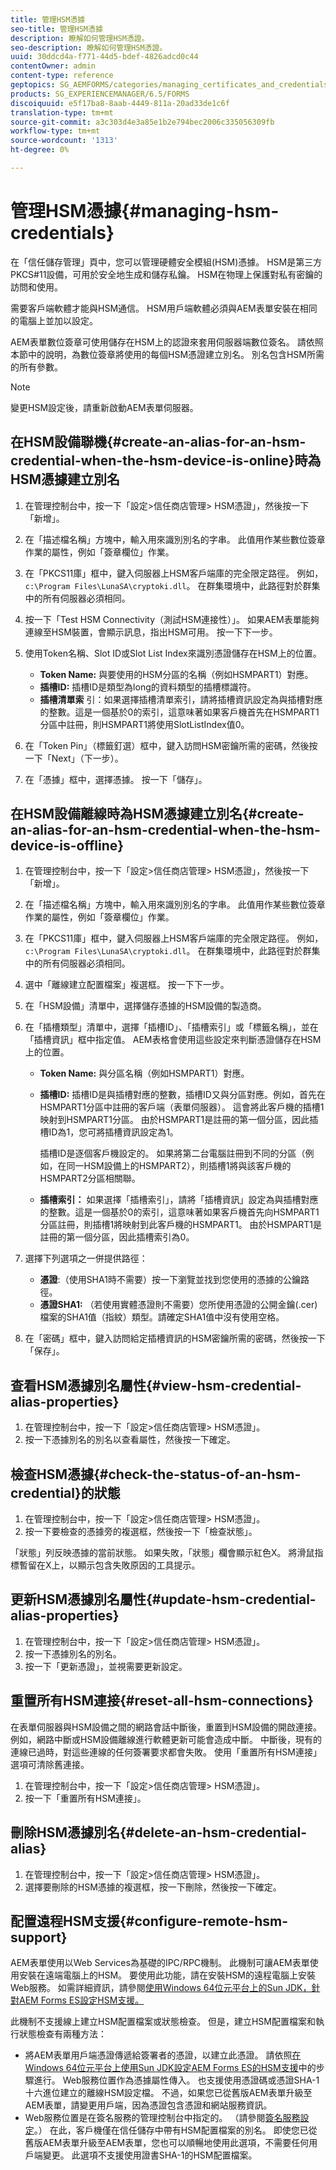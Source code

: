```yaml
---
title: 管理HSM憑據
seo-title: 管理HSM憑據
description: 瞭解如何管理HSM憑證。
seo-description: 瞭解如何管理HSM憑證。
uuid: 30ddcd4a-f771-44d5-bdef-4826adcd0c44
contentOwner: admin
content-type: reference
geptopics: SG_AEMFORMS/categories/managing_certificates_and_credentials
products: SG_EXPERIENCEMANAGER/6.5/FORMS
discoiquuid: e5f17ba8-8aab-4449-811a-20ad33de1c6f
translation-type: tm+mt
source-git-commit: a3c303d4e3a85e1b2e794bec2006c335056309fb
workflow-type: tm+mt
source-wordcount: '1313'
ht-degree: 0%

---
```



# 管理HSM憑據{#managing-hsm-credentials}

在「信任儲存管理」頁中，您可以管理硬體安全模組(HSM)憑據。 HSM是第三方PKCS#11設備，可用於安全地生成和儲存私鑰。 HSM在物理上保護對私有密鑰的訪問和使用。

需要客戶端軟體才能與HSM通信。 HSM用戶端軟體必須與AEM表單安裝在相同的電腦上並加以設定。

AEM表單數位簽章可使用儲存在HSM上的認證來套用伺服器端數位簽名。 請依照本節中的說明，為數位簽章將使用的每個HSM憑證建立別名。 別名包含HSM所需的所有參數。

>[!NOTE]
>
>變更HSM設定後，請重新啟動AEM表單伺服器。

## 在HSM設備聯機{#create-an-alias-for-an-hsm-credential-when-the-hsm-device-is-online}時為HSM憑據建立別名

1. 在管理控制台中，按一下「設定>信任商店管理> HSM憑證」，然後按一下「新增」。
1. 在「描述檔名稱」方塊中，輸入用來識別別名的字串。 此值用作某些數位簽章作業的屬性，例如「簽章欄位」作業。
1. 在「PKCS11庫」框中，鍵入伺服器上HSM客戶端庫的完全限定路徑。 例如，`c:\Program Files\LunaSA\cryptoki.dll`。 在群集環境中，此路徑對於群集中的所有伺服器必須相同。
1. 按一下「Test HSM Connectivity（測試HSM連接性）」。 如果AEM表單能夠連線至HSM裝置，會顯示訊息，指出HSM可用。 按一下下一步。
1. 使用Token名稱、Slot ID或Slot List Index來識別憑證儲存在HSM上的位置。

   * **Token Name:** 與要使用的HSM分區的名稱（例如HSMPART1）對應。
   * **插槽ID:** 插槽ID是類型為long的資料類型的插槽標識符。
   * **插槽清單索** 引：如果選擇插槽清單索引，請將插槽資訊設定為與插槽對應的整數。這是一個基於0的索引，這意味著如果客戶機首先在HSMPART1分區中註冊，則HSMPART1將使用SlotListIndex值0。

1. 在「Token Pin」（標籤釘選）框中，鍵入訪問HSM密鑰所需的密碼，然後按一下「Next」（下一步）。
1. 在「憑據」框中，選擇憑據。 按一下「儲存」。

## 在HSM設備離線時為HSM憑據建立別名{#create-an-alias-for-an-hsm-credential-when-the-hsm-device-is-offline}

1. 在管理控制台中，按一下「設定>信任商店管理> HSM憑證」，然後按一下「新增」。
1. 在「描述檔名稱」方塊中，輸入用來識別別名的字串。 此值用作某些數位簽章作業的屬性，例如「簽章欄位」作業。
1. 在「PKCS11庫」框中，鍵入伺服器上HSM客戶端庫的完全限定路徑。 例如，`c:\Program Files\LunaSA\cryptoki.dll`。 在群集環境中，此路徑對於群集中的所有伺服器必須相同。
1. 選中「離線建立配置檔案」複選框。 按一下下一步。
1. 在「HSM設備」清單中，選擇儲存憑據的HSM設備的製造商。
1. 在「插槽類型」清單中，選擇「插槽ID」、「插槽索引」或「標籤名稱」，並在「插槽資訊」框中指定值。 AEM表格會使用這些設定來判斷憑證儲存在HSM上的位置。

   * **Token Name:** 與分區名稱（例如HSMPART1）對應。
   * **插槽ID:** 插槽ID是與插槽對應的整數，插槽ID又與分區對應。例如，首先在HSMPART1分區中註冊的客戶端（表單伺服器）。 這會將此客戶機的插槽1映射到HSMPART1分區。 由於HSMPART1是註冊的第一個分區，因此插槽ID為1，您可將插槽資訊設定為1。

      插槽ID是逐個客戶機設定的。 如果將第二台電腦註冊到不同的分區（例如，在同一HSM設備上的HSMPART2），則插槽1將與該客戶機的HSMPART2分區相關聯。

   * **插槽索引：** 如果選擇「插槽索引」，請將「插槽資訊」設定為與插槽對應的整數。這是一個基於0的索引，這意味著如果客戶機首先向HSMPART1分區註冊，則插槽1將映射到此客戶機的HSMPART1。 由於HSMPART1是註冊的第一個分區，因此插槽索引為0。

1. 選擇下列選項之一併提供路徑：

   * **憑證**:（使用SHA1時不需要）按一下瀏覽並找到您使用的憑據的公鑰路徑。
   * **憑證SHA1:** （若使用實體憑證則不需要）您所使用憑證的公開金鑰(.cer)檔案的SHA1值（指紋）類型。請確定SHA1值中沒有使用空格。

1. 在「密碼」框中，鍵入訪問給定插槽資訊的HSM密鑰所需的密碼，然後按一下「保存」。

## 查看HSM憑據別名屬性{#view-hsm-credential-alias-properties}

1. 在管理控制台中，按一下「設定>信任商店管理> HSM憑證」。
1. 按一下憑據別名的別名以查看屬性，然後按一下確定。

## 檢查HSM憑據{#check-the-status-of-an-hsm-credential}的狀態

1. 在管理控制台中，按一下「設定>信任商店管理> HSM憑證」。
1. 按一下要檢查的憑據旁的複選框，然後按一下「檢查狀態」。

「狀態」列反映憑據的當前狀態。 如果失敗，「狀態」欄會顯示紅色X。 將滑鼠指標暫留在X上，以顯示包含失敗原因的工具提示。

## 更新HSM憑據別名屬性{#update-hsm-credential-alias-properties}

1. 在管理控制台中，按一下「設定>信任商店管理> HSM憑證」。
1. 按一下憑據別名的別名。
1. 按一下「更新憑證」，並視需要更新設定。

## 重置所有HSM連接{#reset-all-hsm-connections}

在表單伺服器與HSM設備之間的網路會話中斷後，重置到HSM設備的開啟連接。 例如，網路中斷或HSM設備離線進行軟體更新可能會造成中斷。 中斷後，現有的連線已過時，對這些連線的任何簽署要求都會失敗。 使用「重置所有HSM連接」選項可清除舊連接。

1. 在管理控制台中，按一下「設定>信任商店管理> HSM憑證」。
1. 按一下「重置所有HSM連接」。

## 刪除HSM憑據別名{#delete-an-hsm-credential-alias}

1. 在管理控制台中，按一下「設定>信任商店管理> HSM憑證」。
1. 選擇要刪除的HSM憑據的複選框，按一下刪除，然後按一下確定。

## 配置遠程HSM支援{#configure-remote-hsm-support}

AEM表單使用以Web Services為基礎的IPC/RPC機制。 此機制可讓AEM表單使用安裝在遠端電腦上的HSM。 要使用此功能，請在安裝HSM的遠程電腦上安裝Web服務。 如需詳細資訊，請參閱[使用Windows 64位元平台上的Sun JDK，針對AEM Forms ES設定HSM支援。](https://kb2.adobe.com/cps/808/cpsid_80835.html)

此機制不支援線上建立HSM配置檔案或狀態檢查。 但是，建立HSM配置檔案和執行狀態檢查有兩種方法：

* 將AEM表單用戶端憑證傳遞給簽署者的憑證，以建立此憑證。 請依照[在Windows 64位元平台上使用Sun JDK設定AEM Forms ES的HSM支援](https://kb2.adobe.com/cps/808/cpsid_80835.html)中的步驟進行。 Web服務位置作為憑據屬性傳入。 也支援使用憑證碼或憑證SHA-1十六進位建立的離線HSM設定檔。 不過，如果您已從舊版AEM表單升級至AEM表單，請變更用戶端，因為憑證包含憑證和網站服務資訊。
* Web服務位置是在簽名服務的管理控制台中指定的。 （請參閱[簽名服務設定](/help/forms/using/admin-help/configure-service-settings.md#signature-service-settings)。） 在此，客戶機僅在信任儲存中帶有HSM配置檔案的別名。 即使您已從舊版AEM表單升級至AEM表單，您也可以順暢地使用此選項，不需要任何用戶端變更。 此選項不支援使用證書SHA-1的HSM配置檔案。


